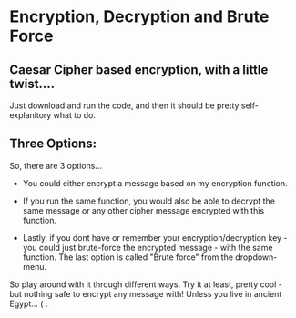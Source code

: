 # Encryption, Decryption and Brute Force

## Caesar Cipher based encryption, with a little twist....

Just download and run the code, and then it should be pretty self-explanitory what to do.

## Three Options:

So, there are 3 options...

- You could either encrypt a message based on my encryption function.

- If you run the same function, you would also be able to decrypt the same message or any other cipher message encrypted with this function.

- Lastly, if you dont have or remember your encryption/decryption key - you could just brute-force the encrypted message - with the same function.
  The last option is called "Brute force" from the dropdown-menu.

So play around with it through different ways. Try it at least, pretty cool - but nothing safe to encrypt any message with!
Unless you live in ancient Egypt... ( :
